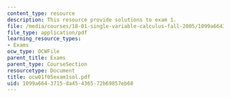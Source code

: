 ```yaml
---
content_type: resource
description: This resource provide solutions to exam 1.
file: /media/courses/18-01-single-variable-calculus-fall-2005/1099a6643715da45436572b69857eb68_ocw01f05exam1sol.pdf
file_type: application/pdf
learning_resource_types:
- Exams
ocw_type: OCWFile
parent_title: Exams
parent_type: CourseSection
resourcetype: Document
title: ocw01f05exam1sol.pdf
uid: 1099a664-3715-da45-4365-72b69857eb68
---
```

